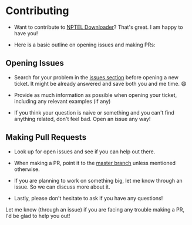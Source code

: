 # Contributing

- Want to contribute to [NPTEL Downloader](https://github.com/dewanshrawat15/nptel-downloader)? That's great. I am happy to have you!

- Here is a basic outline on opening issues and making PRs:

## Opening Issues

- Search for your problem in the [issues section](https://github.com/dewanshrawat15/nptel-downloader/issues) before opening a new ticket. It might be already answered and save both you and me time. :smile:

- Provide as much information as possible when opening your ticket, including any relevant examples (if any)

- If you think your question is naive or something and you can't find anything related, don't feel bad. Open an issue any way!

## Making Pull Requests

- Look up for open issues and see if you can help out there.

- When making a PR, point it to the [master branch](https://github.com/dewanshrawat15/nptel-downloader/tree/master) unless mentioned otherwise.

- If you are planning to work on something big, let me know through an issue. So we can discuss more about it.

- Lastly, please don't hesitate to ask if you have any questions!

Let me know (through an issue) if you are facing any trouble making a PR, I'd be glad to help you out!
